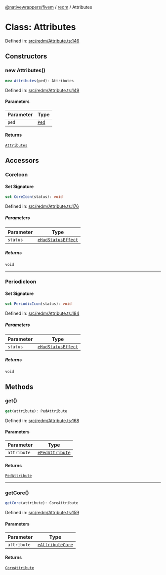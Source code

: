 [@nativewrappers/fivem](../../README.md) / [redm](../README.md) / Attributes

# Class: Attributes

Defined in: [src/redm/Attribute.ts:146](https://github.com/nativewrappers/nativewrappers/blob/c639ec5cd28328d6b44c7ebf73de56bb1b4bef7d/src/redm/Attribute.ts#L146)

## Constructors

### new Attributes()

```ts
new Attributes(ped): Attributes
```

Defined in: [src/redm/Attribute.ts:149](https://github.com/nativewrappers/nativewrappers/blob/c639ec5cd28328d6b44c7ebf73de56bb1b4bef7d/src/redm/Attribute.ts#L149)

#### Parameters

| Parameter | Type |
| ------ | ------ |
| `ped` | [`Ped`](Ped.md) |

#### Returns

[`Attributes`](Attributes.md)

## Accessors

### CoreIcon

#### Set Signature

```ts
set CoreIcon(status): void
```

Defined in: [src/redm/Attribute.ts:176](https://github.com/nativewrappers/nativewrappers/blob/c639ec5cd28328d6b44c7ebf73de56bb1b4bef7d/src/redm/Attribute.ts#L176)

##### Parameters

| Parameter | Type |
| ------ | ------ |
| `status` | [`eHudStatusEffect`](../enumerations/eHudStatusEffect.md) |

##### Returns

`void`

***

### PeriodicIcon

#### Set Signature

```ts
set PeriodicIcon(status): void
```

Defined in: [src/redm/Attribute.ts:184](https://github.com/nativewrappers/nativewrappers/blob/c639ec5cd28328d6b44c7ebf73de56bb1b4bef7d/src/redm/Attribute.ts#L184)

##### Parameters

| Parameter | Type |
| ------ | ------ |
| `status` | [`eHudStatusEffect`](../enumerations/eHudStatusEffect.md) |

##### Returns

`void`

## Methods

### get()

```ts
get(attribute): PedAttribute
```

Defined in: [src/redm/Attribute.ts:168](https://github.com/nativewrappers/nativewrappers/blob/c639ec5cd28328d6b44c7ebf73de56bb1b4bef7d/src/redm/Attribute.ts#L168)

#### Parameters

| Parameter | Type |
| ------ | ------ |
| `attribute` | [`ePedAttribute`](../enumerations/ePedAttribute.md) |

#### Returns

[`PedAttribute`](PedAttribute.md)

***

### getCore()

```ts
getCore(attribute): CoreAttribute
```

Defined in: [src/redm/Attribute.ts:159](https://github.com/nativewrappers/nativewrappers/blob/c639ec5cd28328d6b44c7ebf73de56bb1b4bef7d/src/redm/Attribute.ts#L159)

#### Parameters

| Parameter | Type |
| ------ | ------ |
| `attribute` | [`eAttributeCore`](../enumerations/eAttributeCore.md) |

#### Returns

[`CoreAttribute`](CoreAttribute.md)

